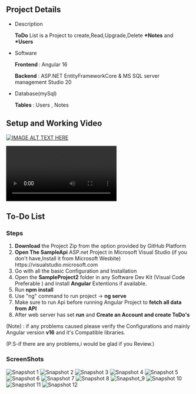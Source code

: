 ## Project Details
<ul>
<li><label>Description</label>  
<p><b>ToDo</b> List is a Project to create,Read,Upgrade,Delete <b>*Notes</b> and <b>*Users</b> </p>
</li>
<li><label>Software</label>  
<p><b>Frontend </b>: Angular 16 </p> <p><b>Backend </b>: ASP.NET EntityFrameworkCore & MS SQL server management Studio 20 </p> 
</li>
<li><label>Database(mySql)</label>  
<p><b>Tables </b>: Users , Notes</p>
</li>
</ul>

## Setup and Working Video


[![IMAGE ALT TEXT HERE](https://img.youtube.com/vi/eoMOvUJPYOc/0.jpg)](https://www.youtube.com/watch?v=eoMOvUJPYOc&list=PLznx0KvNkfCDr5SdVsKlpEkBFf79xbYkY&index=3&t=66s)

<video src="https://www.youtube.com/watch?v=eoMOvUJPYOc&list=PLznx0KvNkfCDr5SdVsKlpEkBFf79xbYkY&index=3&t=66s" controls > </video>

## To-Do List

<h3>Steps</h3><ol>
  
<li><b>Download</b> the Project Zip from the option provided by GitHub Platform</li>
<li><b>Open The SampleApi</b> ASP.net Project in Microsoft Visual Studio (if you don't have,Install it from Microsoft Wesbite) https://visualstudio.microsoft.com </li>
<li>Go with all the basic Configuration and Installation</li>
<li>Open the <b>SampleProject2</b> folder in any Software Dev Kit (Visual Code Preferable ) and install <b>Angular</b> Extentions if available.
</li>
<li>Run <b>npm install </b></li>
<li>Use "ng" command to run project -> <b>ng serve </b></li>
<li>Make sure to run Api before running Angular Project to <b>fetch all data from API</b></li>
<li>After web server has set <b>run</b> and <b>Create an Account and create ToDo's</b></li>
</ol>

(Note) : if any problems caused please verify the Configurations and mainly Angular version <b>v16</b> and it's Compatible libraries.

(P.S-if there are any problems,i would be glad if you Review.)


<h3>ScreenShots</h3>

![Snapshot 1](Documentation/Pictures/Title.png)
![Snapshot 2](Documentation/Pictures/HomePage(NotLoggedIn).png)
![Snapshot 3](Documentation/Pictures/SignIn.png)
![Snapshot 4](Documentation/Pictures/SignUp.png)
![Snapshot 5](Documentation/Pictures/ForgotPassword.png)
![Snapshot 6](Documentation/Pictures/ForgotPassword_MailVerf.png)
![Snapshot 7](Documentation/Pictures/HomePage(LoggedIn1).png)
![Snapshot 8](Documentation/Pictures/HomePage(LoggedIn2_UpdateNotes).png)
![Snapshot_9](Documentation/Pictures/ProfileSection.png)
![Snapshot 10](Documentation/Pictures/ProfileSectionUpdate.png)
![Snapshot 11](Documentation/Pictures/Database_table_Users.png)
![Snapshot 12](Documentation/Pictures/Database_table_Notes.png)


